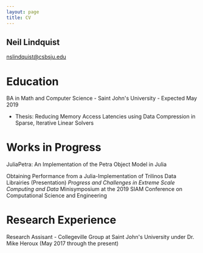 ```yaml
---
layout: page
title: CV
---
```



## Neil Lindquist

[nslindquist@csbsju.edu](mailto:nslindquist@csbsju.edu)

# Education

BA in Math and Computer Science - Saint John's University - Expected May 2019

* Thesis: Reducing Memory Access Latencies using Data Compression in Sparse, Iterative Linear Solvers

# Works in Progress

JuliaPetra: An Implementation of the Petra Object Model in Julia

Obtaining Performance from a Julia-Implementation of Trilinos Data Librairies (Presentation) *Progress and Challenges in Extreme Scale Computing and Data* Minisymposium at the 2019 SIAM Conference on Computational Science and Engineering

# Research Experience

Research Assisant - Collegeville Group at Saint John's University under Dr. Mike Heroux (May 2017 through the present)
